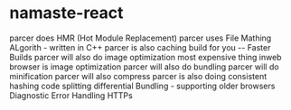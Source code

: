 # namaste-react

parcer does HMR (Hot Module Replacement)
parcer uses File Mathing ALgorith - written in C++
parcer is also caching build for you -- Faster Builds
parcer will also do image optimization
most expensive thing inweb browser is image optimization
parcer will also do bundling
parcer will do minification
parcer will also compress
parcer is also doing consistent hashing
code splitting
differential Bundling - supporting older browsers
Diagnostic
Error Handling
HTTPs